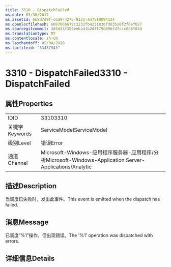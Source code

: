 ```yaml
---
title: 3310 - DispatchFailed
ms.date: 03/30/2017
ms.assetid: 6b8d7d9f-c6d9-4275-9121-a47519094124
ms.openlocfilehash: 608706b679c2232fb4231836fd83520f2f0ef027
ms.sourcegitcommit: 3d5d33f384eeba41b2dff79d096f47ccc8d8f03d
ms.translationtype: MT
ms.contentlocale: zh-CN
ms.lasthandoff: 05/04/2018
ms.locfileid: "33457943"
---
```

# <a name="3310---dispatchfailed"></a><span data-ttu-id="5665b-102">3310 - DispatchFailed</span><span class="sxs-lookup"><span data-stu-id="5665b-102">3310 - DispatchFailed</span></span>
## <a name="properties"></a><span data-ttu-id="5665b-103">属性</span><span class="sxs-lookup"><span data-stu-id="5665b-103">Properties</span></span>  
  
|||  
|-|-|  
|<span data-ttu-id="5665b-104">ID</span><span class="sxs-lookup"><span data-stu-id="5665b-104">ID</span></span>|<span data-ttu-id="5665b-105">3310</span><span class="sxs-lookup"><span data-stu-id="5665b-105">3310</span></span>|  
|<span data-ttu-id="5665b-106">关键字</span><span class="sxs-lookup"><span data-stu-id="5665b-106">Keywords</span></span>|<span data-ttu-id="5665b-107">ServiceModel</span><span class="sxs-lookup"><span data-stu-id="5665b-107">ServiceModel</span></span>|  
|<span data-ttu-id="5665b-108">级别</span><span class="sxs-lookup"><span data-stu-id="5665b-108">Level</span></span>|<span data-ttu-id="5665b-109">错误</span><span class="sxs-lookup"><span data-stu-id="5665b-109">Error</span></span>|  
|<span data-ttu-id="5665b-110">通道</span><span class="sxs-lookup"><span data-stu-id="5665b-110">Channel</span></span>|<span data-ttu-id="5665b-111">Microsoft-Windows-应用程序服务器-应用程序/分析</span><span class="sxs-lookup"><span data-stu-id="5665b-111">Microsoft-Windows-Application Server-Applications/Analytic</span></span>|  
  
## <a name="description"></a><span data-ttu-id="5665b-112">描述</span><span class="sxs-lookup"><span data-stu-id="5665b-112">Description</span></span>  
 <span data-ttu-id="5665b-113">当调度已失败时，发出此事件。</span><span class="sxs-lookup"><span data-stu-id="5665b-113">This event is emitted when the dispatch has failed.</span></span>  
  
## <a name="message"></a><span data-ttu-id="5665b-114">消息</span><span class="sxs-lookup"><span data-stu-id="5665b-114">Message</span></span>  
 <span data-ttu-id="5665b-115">已调度“%1”操作，但出现错误。</span><span class="sxs-lookup"><span data-stu-id="5665b-115">The '%1' operation was dispatched with errors.</span></span>  
  
## <a name="details"></a><span data-ttu-id="5665b-116">详细信息</span><span class="sxs-lookup"><span data-stu-id="5665b-116">Details</span></span>

